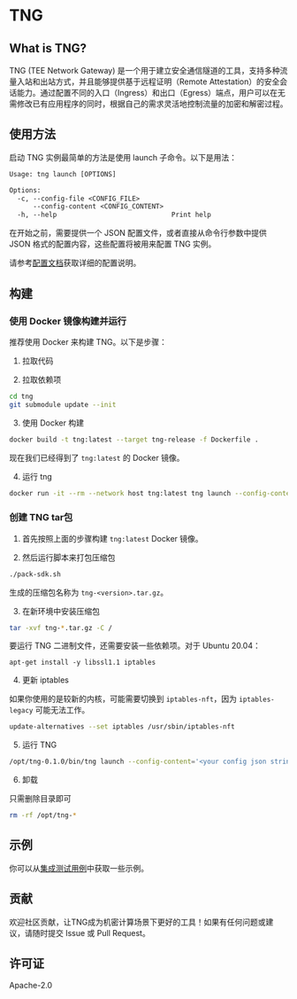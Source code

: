 # TNG

## What is TNG?

TNG (TEE Network Gateway) 是一个用于建立安全通信隧道的工具，支持多种流量入站和出站方式，并且能够提供基于远程证明（Remote Attestation）的安全会话能力。通过配置不同的入口（Ingress）和出口（Egress）端点，用户可以在无需修改已有应用程序的同时，根据自己的需求灵活地控制流量的加密和解密过程。

## 使用方法

启动 TNG 实例最简单的方法是使用 launch 子命令。以下是用法：

```txt
Usage: tng launch [OPTIONS]

Options:
  -c, --config-file <CONFIG_FILE>
      --config-content <CONFIG_CONTENT>
  -h, --help                             Print help
```

在开始之前，需要提供一个 JSON 配置文件，或者直接从命令行参数中提供 JSON 格式的配置内容，这些配置将被用来配置 TNG 实例。

请参考[配置文档](docs/configuration_zh.md)获取详细的配置说明。

## 构建

### 使用 Docker 镜像构建并运行

推荐使用 Docker 来构建 TNG。以下是步骤：

1. 拉取代码

2. 拉取依赖项

```sh
cd tng
git submodule update --init
```

3. 使用 Docker 构建

```sh
docker build -t tng:latest --target tng-release -f Dockerfile .
```

现在我们已经得到了 `tng:latest` 的 Docker 镜像。

4. 运行 tng

```sh
docker run -it --rm --network host tng:latest tng launch --config-content='<your config json string>'
```


### 创建 TNG tar包

1. 首先按照上面的步骤构建 `tng:latest` Docker 镜像。

2. 然后运行脚本来打包压缩包

```sh
./pack-sdk.sh
```

生成的压缩包名称为 `tng-<version>.tar.gz`。

3. 在新环境中安装压缩包

```sh
tar -xvf tng-*.tar.gz -C /
```

要运行 TNG 二进制文件，还需要安装一些依赖项。对于 Ubuntu 20.04：

```
apt-get install -y libssl1.1 iptables
```

4. 更新 iptables

如果你使用的是较新的内核，可能需要切换到 `iptables-nft`，因为 `iptables-legacy` 可能无法工作。

```sh
update-alternatives --set iptables /usr/sbin/iptables-nft
```

5. 运行 TNG

```sh
/opt/tng-0.1.0/bin/tng launch --config-content='<your config json string>'
```


6. 卸载

只需删除目录即可

```sh
rm -rf /opt/tng-*
```

## 示例

你可以从[集成测试用例](./tests/)中获取一些示例。

## 贡献

欢迎社区贡献，让TNG成为机密计算场景下更好的工具！如果有任何问题或建议，请随时提交 Issue 或 Pull Request。

## 许可证

Apache-2.0
